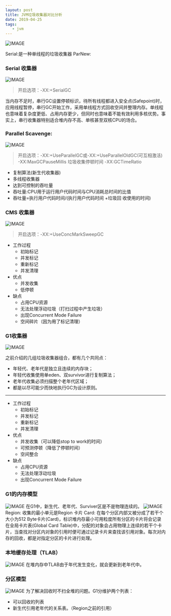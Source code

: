 ```yaml
---
layout: post
title: JVM垃圾收集器对比分析
date: 2019-04-25
tags:
   - jvm
---
```

![IMAGE](http://cn-isoda-oss.yy.com/admin/video/891661199B4F3B0BB147AD3A5F4B25A5.jpg)

Serial:是一种单线程的垃圾收集器
ParNew:



### Serial 收集器

![IMAGE](http://cn-isoda-oss.yy.com/admin/video/B02A1C2962ED02310A23AA62FB0CC0E7.jpg)
> 开启选项：-XX:+SerialGC

当内存不足时，串行GC设置停顿标识，待所有线程都进入安全点(Safepoint)时，应用线程暂停，串行GC开始工作，采用单线程方式回收空间并整理内存。单线程也意味着复杂度更低、占用内存更少，但同时也意味着不能有效利用多核优势。事实上，串行收集器特别适合堆内存不高、单核甚至双核CPU的场合。


### Parallel Scavenge:
![IMAGE](http://cn-isoda-oss.yy.com/admin/video/3A41D141847D86F2D9246572759FE6BE.jpg)
> 开启选项：-XX:+UseParallelGC或-XX:+UseParallelOldGC(可互相激活)
> -XX:MaxGCPauseMillis 垃圾收集停顿时间
> -XX:GCTimeRatio 

  - 复制算法(新生代收集器)
 - 多线程收集器 
 - 达到可控制的吞吐量
 - 吞吐量:CPU用于运行用户代码时间与CPU消耗总时间的比值
 - 吞吐量=执行用户代码时间/(执行用户代码时间 +垃圾回
收使用的时间)




### CMS 收集器
![IMAGE](http://cn-isoda-oss.yy.com/admin/video/0C671DF4BE8E9735083B69EEEA58B0A9.jpg)
> 开启选项：-XX:+UseConcMarkSweepGC

- 工作过程 
  - 初始标记
  - 并发标记
  - 重新标记
  - 并发清理
- 优点
  - 并发收集
  - 低停顿
- 缺点
  - 占用CPU资源
  - 无法处理浮动垃圾（打扫过程中产生垃圾）
  - 出现Concurrent Mode Failure
  - 空间碎片（因为用了标记清理）

### G1收集器
![IMAGE](http://cn-isoda-oss.yy.com/admin/video/07E9478587FC137EC2B91FD962855FD4.jpg)


之前介绍的几组垃圾收集器组合，都有几个共同点：

- 年轻代、老年代是独立且连续的内存块；
- 年轻代收集使用单eden、双survivor进行复制算法；
- 老年代收集必须扫描整个老年代区域；
- 都是以尽可能少而快地执行GC为设计原则。


----
- 工作过程
  - 初始标记
  - 并发标记
  - 重新标记
  - 并发清理 
- 优点
  - 并发收集（可以降低stop to work的时间）
  - 可预测停顿（降低了停顿时间）
  - 空间整合
- 缺点
  - 占用CPU资源
  - 无法处理浮动垃圾
  - 出现Concurrent Mode Failure
### G1的内存模型  
![IMAGE](http://cn-isoda-oss.yy.com/admin/video/C94BA456E4C6AC9E41717C6F9C6FB394.jpg)
在G1中，新生代、老年代、Surviver区是不是物理连续的。
![IMAGE](http://cn-isoda-oss.yy.com/admin/video/6E70243DAF25320EB2CE1F8A5788CF24.jpg)
Region:
收集的最小单元是Region
卡片 Card:
在每个分区内部又被分成了若干个大小为512 Byte卡片(Card)，标识堆内存最小可用粒度所有分区的卡片将会记录在全局卡片表(Global Card Table)中，分配的对象会占用物理上连续的若干个卡片，当查找对分区内对象的引用时便可通过记录卡片来查找该引用对象。每次对内存的回收，都是对指定分区的卡片进行处理。

### 本地缓存处理（TLAB）
![IMAGE](http://cn-isoda-oss.yy.com/admin/video/915C5E0BFFE50AFE8D11115E258AAD22.jpg)
在堆内存中TLAB由于年代发生变化，就会更新到老年代中。

### 分区模型
![IMAGE](http://cn-isoda-oss.yy.com/admin/video/8F9B412076EB703ED09D387080BC20EA.jpg)
为了解决回收时不扫全堆的问题。G1分维护两个列表：
- 可以回收的列表
- 新生代引用老年代的关系表。（Region之前的引用）

  
